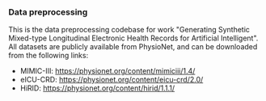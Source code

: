 ### Data preprocessing

This is the data preprocessing codebase for work "Generating Synthetic Mixed-type Longitudinal Electronic Health Records for Artificial Intelligent". All datasets are publicly available from PhysioNet, and can be downloaded from the following links:

-   MIMIC-III: https://physionet.org/content/mimiciii/1.4/
-   eICU-CRD: https://physionet.org/content/eicu-crd/2.0/ 
-   HiRID: https://physionet.org/content/hirid/1.1.1/ 
